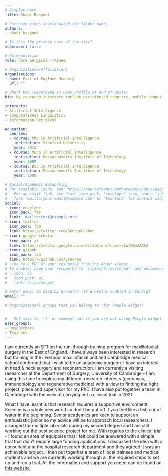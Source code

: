 ```yaml
---
# Display name
title: Shadi Basyuni

# Username (this should match the folder name)
authors:
- shadi_basyuni

# Is this the primary user of the site?
superuser: false

# Role/position
role: Core Surgical Trainee

# Organizations/Affiliations
organizations:
- name: East of England Deanery
  url: ""

# Short bio (displayed in user profile at end of posts)
bio: My research interests include distributed robotics, mobile computing and programmable matter.

interests:
- Artificial Intelligence
- Computational Linguistics
- Information Retrieval

education:
  courses:
  - course: PhD in Artificial Intelligence
    institution: Stanford University
    year: 2012
  - course: MEng in Artificial Intelligence
    institution: Massachusetts Institute of Technology
    year: 2009
  - course: BSc in Artificial Intelligence
    institution: Massachusetts Institute of Technology
    year: 2008

# Social/Academic Networking
# For available icons, see: https://sourcethemes.com/academic/docs/page-builder/#icons
#   For an email link, use "fas" icon pack, "envelope" icon, and a link in the
#   form "mailto:your-email@example.com" or "#contact" for contact widget.
social:
- icon: envelope
  icon_pack: fas
  link: 'mailto:test@example.org'
- icon: twitter
  icon_pack: fab
  link: https://twitter.com/GeorgeCushen
- icon: google-scholar
  icon_pack: ai
  link: https://scholar.google.co.uk/citations?user=sIwtMXoAAAAJ
- icon: github
  icon_pack: fab
  link: https://github.com/gcushen
# Link to a PDF of your resume/CV from the About widget.
# To enable, copy your resume/CV to `static/files/cv.pdf` and uncomment the lines below.
# - icon: cv
#   icon_pack: ai
#   link: files/cv.pdf

# Enter email to display Gravatar (if Gravatar enabled in Config)
email: ""

# Organizational groups that you belong to (for People widget)


#   Set this to `[]` or comment out if you are not using People widget.
user_groups:
- Researchers
- Trainees
---
```



I am currently an ST1 on the run-through training program for maxillofacial surgery in the East of England. I have always been interested in research but training in the Liverpool maxillofacial unit and Cambridge medical school confirmed that I wish to be an academic surgeon. I have an interest in head & neck surgery and reconstruction. I am currently a visiting researcher at the Department of Surgery, University of Cambridge - I am using this time to explore my different research interests (genomics, immunobiology and regenerative medicine) with a view to finding the right project, place and supervisor for my PhD. I have also put together a team in Cambridge with the view of carrying out a clinical trial in 2021. 

What I have learnt is that research requires a supportive environment. Science is a whole new world so don’t be put off if you feel like a fish out of water in the beginning. Senior academics are keen to support an enthusiastic junior so my advice will be to approach local researchers. I arranged for multiple lab visits during my second degree and I am still working out the best science project for me. With regards to the clinical trial - I found an area of equipoise that I felt could be answered with a simple trial that didn’t require large funding applications. I discussed the idea with a consultant and the hospital research department and they agreed it was an achievable project. I then put together a team of local trainees and medical students and we are currently working through all the required steps to set up and run a trial. All the information and support you need can be found on [this website](https://www.hra.nhs.uk/)
